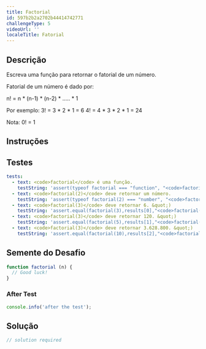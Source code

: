 ```yaml
---
title: Factorial
id: 597b2b2a2702b44414742771
challengeType: 5
videoUrl: ''
localeTitle: Fatorial
---
```


## Descrição
<section id="description"><p> Escreva uma função para retornar o fatorial de um número. </p><p> Fatorial de um número é dado por: </p> n! = n * (n-1) * (n-2) * ..... * 1 <p> Por exemplo: 3! = 3 * 2 * 1 = 6 4! = 4 * 3 * 2 * 1 = 24 </p><p> Nota: 0! = 1 </p></section>

## Instruções
<section id="instructions">
</section>

## Testes
<section id='tests'>

```yml
tests:
  - text: <code>factorial</code> é uma função.
    testString: 'assert(typeof factorial === "function", "<code>factorial</code> is a function.");'
  - text: <code>factorial(2)</code> deve retornar um número.
    testString: 'assert(typeof factorial(2) === "number", "<code>factorial(2)</code> should return a number.");'
  - text: <code>factorial(3)</code> deve retornar 6. &quot;)
    testString: 'assert.equal(factorial(3),results[0],"<code>factorial(3)</code> should return 6.");'
  - text: <code>factorial(3)</code> deve retornar 120. &quot;)
    testString: 'assert.equal(factorial(5),results[1],"<code>factorial(3)</code> should return 120.");'
  - text: <code>factorial(3)</code> deve retornar 3.628.800. &quot;)
    testString: 'assert.equal(factorial(10),results[2],"<code>factorial(3)</code> should return 3,628,800.");'

```

</section>

## Semente do Desafio
<section id='challengeSeed'>

<div id='js-seed'>

```js
function factorial (n) {
  // Good luck!
}

```

</div>


### After Test
<div id='js-teardown'>

```js
console.info('after the test');
```

</div>

</section>

## Solução
<section id='solution'>

```js
// solution required
```
</section>
